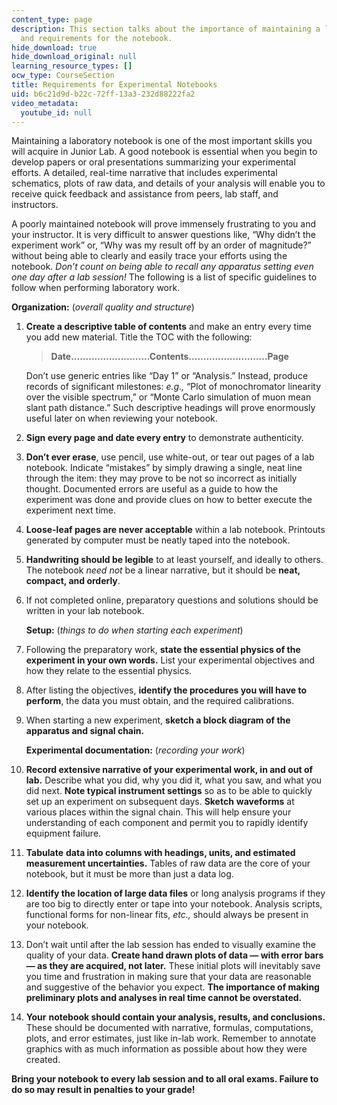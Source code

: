 ```yaml
---
content_type: page
description: This section talks about the importance of maintaining a laboratory notebook
  and requirements for the notebook.
hide_download: true
hide_download_original: null
learning_resource_types: []
ocw_type: CourseSection
title: Requirements for Experimental Notebooks
uid: b6c21d9d-b22c-72ff-13a3-232d88222fa2
video_metadata:
  youtube_id: null
---
```


Maintaining a laboratory notebook is one of the most important skills you will acquire in Junior Lab. A good notebook is essential when you begin to develop papers or oral presentations summarizing your experimental efforts. A detailed, real-time narrative that includes experimental schematics, plots of raw data, and details of your analysis will enable you to receive quick feedback and assistance from peers, lab staff, and instructors.

A poorly maintained notebook will prove immensely frustrating to you and your instructor. It is very difficult to answer questions like, “Why didn’t the experiment work” or, “Why was my result off by an order of magnitude?” without being able to clearly and easily trace your efforts using the notebook. _Don’t count on being able to recall any apparatus setting even one day after a lab session!_ The following is a list of specific guidelines to follow when performing laboratory work.

**Organization:** (_overall quality and structure_)

1.  **Create a descriptive table of contents** and make an entry every time you add new material. Title the TOC with the following:
    
    > **Date...........................Contents...........................Page**
    
    Don’t use generic entries like “Day 1” or “Analysis.” Instead, produce records of significant milestones: _e.g.,_ “Plot of monochromator linearity over the visible spectrum,” or “Monte Carlo simulation of muon mean slant path distance.” Such descriptive headings will prove enormously useful later on when reviewing your notebook.
    
2.  **Sign every page and date every entry** to demonstrate authenticity.
3.  **Don’t ever erase**, use pencil, use white-out, or tear out pages of a lab notebook. Indicate “mistakes” by simply drawing a single, neat line through the item: they may prove to be not so incorrect as initially thought. Documented errors are useful as a guide to how the experiment was done and provide clues on how to better execute the experiment next time.
4.  **Loose-leaf pages are never acceptable** within a lab notebook. Printouts generated by computer must be neatly taped into the notebook.
5.  **Handwriting should be legible** to at least yourself, and ideally to others. The notebook _need not_ be a linear narrative, but it should be **neat, compact, and orderly**.
6.  If not completed online, preparatory questions and solutions should be written in your lab notebook.
    
    **Setup:** (_things to do when starting each experiment_)
    
7.  Following the preparatory work, **state the essential physics of the experiment in your own words.** List your experimental objectives and how they relate to the essential physics.
8.  After listing the objectives, **identify the procedures you will have to perform**, the data you must obtain, and the required calibrations.
9.  When starting a new experiment, **sketch a block diagram of the apparatus and signal chain.**
    
    **Experimental documentation:** (_recording your work_)
    
10.  **Record extensive narrative of your experimental work, in and out of lab.** Describe what you did, why you did it, what you saw, and what you did next. **Note typical instrument settings** so as to be able to quickly set up an experiment on subsequent days. **Sketch** **waveforms** at various places within the signal chain. This will help ensure your understanding of each component and permit you to rapidly identify equipment failure.
11.  **Tabulate** **data into columns with headings, units, and estimated measurement uncertainties.** Tables of raw data are the core of your notebook, but it must be more than just a data log.
12.  **Identify the location of large data files** or long analysis programs if they are too big to directly enter or tape into your notebook. Analysis scripts, functional forms for non-linear fits, _etc.,_ should always be present in your notebook.
13.  Don’t wait until after the lab session has ended to visually examine the quality of your data. **Create hand drawn plots of data — with error bars— as they are acquired, not later.** These initial plots will inevitably save you time and frustration in making sure that your data are reasonable and suggestive of the behavior you expect. **The importance of making preliminary plots and analyses in real time cannot be overstated.**
14.  **Your** **notebook should contain your analysis, results, and conclusions.** These should be documented with narrative, formulas, computations, plots, and error estimates, just like in-lab work. Remember to annotate graphics with as much information as possible about how they were created.

**Bring your notebook to every lab session and to all oral exams. Failure to do so may result in penalties to your grade!**